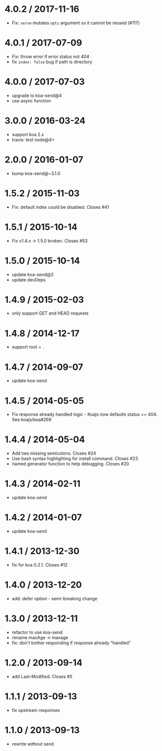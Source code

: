 
4.0.2 / 2017-11-16
==================

* Fix: `serve` mutates `opts` argument so it cannot be reused (#117)

4.0.1 / 2017-07-09
==================

 * Fix: throw error if error status not 404
 * fix `index: false` bug if path is directory

4.0.0 / 2017-07-03
==================

 * upgrade to koa-send@4
 * use async function

3.0.0 / 2016-03-24
==================

 * support koa 2.x
 * travis: test node@4+

2.0.0 / 2016-01-07
==================

 * bump koa-send@~3.1.0

1.5.2 / 2015-11-03
==================

 * Fix: default index could be disabled. Closes #41

1.5.1 / 2015-10-14
==================

 * Fix v1.4.x → 1.5.0 broken. Closes #53

1.5.0 / 2015-10-14
==================

 * update koa-send@2
 * update devDeps

1.4.9 / 2015-02-03
==================

 * only support GET and HEAD requests

1.4.8 / 2014-12-17
==================

 * support root = `.`

1.4.7 / 2014-09-07
==================

 * update koa-send

1.4.5 / 2014-05-05
==================

 * Fix response already handled logic - Koajs now defaults status == 404. See  koajs/koa#269

1.4.4 / 2014-05-04
==================

 * Add two missing semicolons. Closes #24
 * Use bash syntax highlighting for install command. Closes #23
 * named generator function to help debugging. Closes #20

1.4.3 / 2014-02-11
==================

 * update koa-send

1.4.2 / 2014-01-07
==================

 * update koa-send

1.4.1 / 2013-12-30
==================

 * fix for koa 0.2.1. Closes #12

1.4.0 / 2013-12-20
==================

 * add: defer option - semi-breaking change

1.3.0 / 2013-12-11
==================

 * refactor to use koa-send
 * rename maxAge -> maxage
 * fix: don't bother responding if response already "handled"

1.2.0 / 2013-09-14
==================

 * add Last-Modified. Closes #5

1.1.1 / 2013-09-13
==================

 * fix upstream responses

1.1.0 / 2013-09-13
==================

 * rewrite without send
